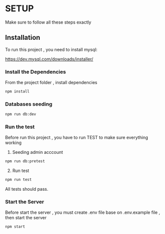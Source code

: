 # SETUP

Make sure to follow all these steps exactly

## Installation
To run this project , you need to install mysql:

https://dev.mysql.com/downloads/installer/

### Install the Dependencies
From the project folder , install dependencies
```bash
npm install
```

### Databases seeding

```bash
npm run db:dev
```
### Run the test
Before run this project , you have to run TEST to make sure everything working 

1. Seeding admin acccount
```bash
npm run db:pretest
```
2. Run test
```bash
npm run test
```
All tests should pass.
### Start the Server
Before start the server , you must create .env file base on .env.example file , then start the server
```bash
npm start
```


